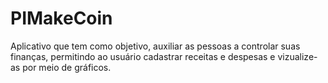 # PIMakeCoin
Aplicativo que tem como objetivo, auxiliar as pessoas a controlar suas finanças, permitindo ao usuário cadastrar receitas e despesas e vizualize-as por meio de gráficos.
